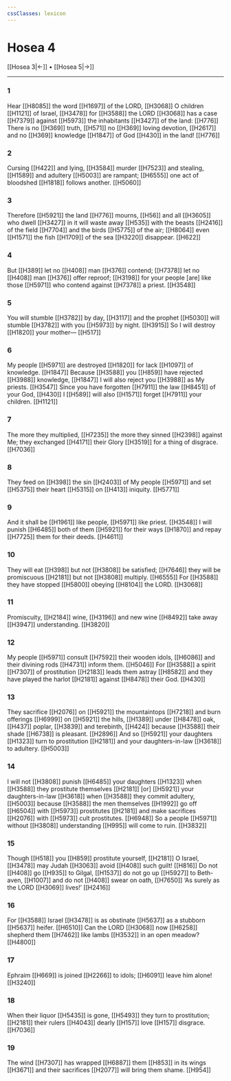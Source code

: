 ```yaml
---
cssClasses: lexicon
---
```


# Hosea 4

[[Hosea 3|←]] • [[Hosea 5|→]]

---

### 1
Hear [[H8085]] the word [[H1697]] of the LORD, [[H3068]] O children [[H1121]] of Israel, [[H3478]] for [[H3588]] the LORD [[H3068]] has a case [[H7379]] against [[H5973]] the inhabitants [[H3427]] of the land: [[H776]] There is no [[H369]] truth, [[H571]] no [[H369]] loving devotion, [[H2617]] and no [[H369]] knowledge [[H1847]] of God [[H430]] in the land! [[H776]]

### 2
Cursing [[H422]] and lying, [[H3584]] murder [[H7523]] and stealing, [[H1589]] and adultery [[H5003]] are rampant; [[H6555]] one act of bloodshed [[H1818]] follows another. [[H5060]]

### 3
Therefore [[H5921]] the land [[H776]] mourns, [[H56]] and all [[H3605]] who dwell [[H3427]] in it  will waste away [[H535]] with the beasts [[H2416]] of the field [[H7704]] and the birds [[H5775]] of the air; [[H8064]] even [[H1571]] the fish [[H1709]] of the sea [[H3220]] disappear. [[H622]]

### 4
But [[H389]] let no [[H408]] man [[H376]] contend; [[H7378]] let no [[H408]] man [[H376]] offer reproof; [[H3198]] for your people [are] like those [[H5971]] who contend against [[H7378]] a priest. [[H3548]]

### 5
You will stumble [[H3782]] by day, [[H3117]] and the prophet [[H5030]] will stumble [[H3782]] with you [[H5973]] by night. [[H3915]] So I will destroy [[H1820]] your mother— [[H517]]

### 6
My people [[H5971]] are destroyed [[H1820]] for lack [[H1097]] of knowledge. [[H1847]] Because [[H3588]] you [[H859]] have rejected [[H3988]] knowledge, [[H1847]] I will also reject you [[H3988]] as My priests. [[H3547]] Since you have forgotten [[H7911]] the law [[H8451]] of your God, [[H430]] I [[H589]] will also [[H1571]] forget [[H7911]] your children. [[H1121]]

### 7
The more they multiplied, [[H7235]] the more they sinned [[H2398]] against Me;  they exchanged [[H4171]] their Glory [[H3519]] for a thing of disgrace. [[H7036]]

### 8
They feed on [[H398]] the sin [[H2403]] of My people [[H5971]] and set [[H5375]] their heart [[H5315]] on [[H413]] iniquity. [[H5771]]

### 9
And it shall be [[H1961]] like people, [[H5971]] like priest. [[H3548]] I will punish [[H6485]] both of them [[H5921]] for their ways [[H1870]] and repay [[H7725]] them  for their deeds. [[H4611]]

### 10
They will eat [[H398]] but not [[H3808]] be satisfied; [[H7646]] they will be promiscuous [[H2181]] but not [[H3808]] multiply. [[H6555]] For [[H3588]] they have stopped [[H5800]] obeying [[H8104]] the LORD. [[H3068]]

### 11
Promiscuity, [[H2184]] wine, [[H3196]] and new wine [[H8492]] take away [[H3947]] understanding. [[H3820]]

### 12
My people [[H5971]] consult [[H7592]] their wooden idols, [[H6086]] and their divining rods [[H4731]] inform them. [[H5046]] For [[H3588]] a spirit [[H7307]] of prostitution [[H2183]] leads them astray [[H8582]] and they have played the harlot [[H2181]] against [[H8478]] their God. [[H430]]

### 13
They sacrifice [[H2076]] on [[H5921]] the mountaintops [[H7218]] and burn offerings [[H6999]] on [[H5921]] the hills, [[H1389]] under [[H8478]] oak, [[H437]] poplar, [[H3839]] and terebinth, [[H424]] because [[H3588]] their shade [[H6738]] is pleasant. [[H2896]] And so [[H5921]] your daughters [[H1323]] turn to prostitution [[H2181]] and your daughters-in-law [[H3618]] to adultery. [[H5003]]

### 14
I will not [[H3808]] punish [[H6485]] your daughters [[H1323]] when [[H3588]] they prostitute themselves [[H2181]] [or] [[H5921]] your daughters-in-law [[H3618]] when [[H3588]] they commit adultery, [[H5003]] because [[H3588]] the men themselves [[H1992]] go off [[H6504]] with [[H5973]] prostitutes [[H2181]] and make sacrifices [[H2076]] with [[H5973]] cult prostitutes. [[H6948]] So a people [[H5971]] without [[H3808]] understanding [[H995]] will come to ruin. [[H3832]]

### 15
Though [[H518]] you [[H859]] prostitute yourself, [[H2181]] O Israel, [[H3478]] may Judah [[H3063]] avoid [[H408]] such guilt! [[H816]] Do not [[H408]] go [[H935]] to Gilgal, [[H1537]] do not go up [[H5927]] to Beth-aven, [[H1007]] and do not [[H408]] swear on oath, [[H7650]] ‘As surely as the LORD [[H3069]] lives!’ [[H2416]]

### 16
For [[H3588]] Israel [[H3478]] is as obstinate [[H5637]] as a stubborn [[H5637]] heifer. [[H6510]] Can the LORD [[H3068]] now [[H6258]] shepherd them [[H7462]] like lambs [[H3532]] in an open meadow? [[H4800]]

### 17
Ephraim [[H669]] is joined [[H2266]] to idols; [[H6091]] leave him alone! [[H3240]]

### 18
When their liquor [[H5435]] is gone, [[H5493]] they turn to prostitution; [[H2181]] their rulers [[H4043]] dearly [[H157]] love [[H157]] disgrace. [[H7036]]

### 19
The wind [[H7307]] has wrapped [[H6887]] them [[H853]] in its wings [[H3671]] and their sacrifices [[H2077]] will bring them shame. [[H954]]

